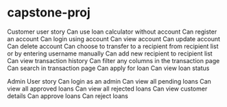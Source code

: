 # capstone-proj

Customer user story
Can use loan calculator without account
Can register an account
Can login using account
Can view account
Can update account
Can delete account
Can choose to transfer to a recipient from recipient list or by entering username manually
Can add new recipient to recipient list
Can view transaction history
Can filter any columns in the transaction page
Can search in transaction page
Can apply for loan
Can view loan status


Admin User story
Can login as an admin
Can view all pending loans
Can view all approved loans
Can view all rejected loans
Can view customer details
Can approve loans
Can reject loans
